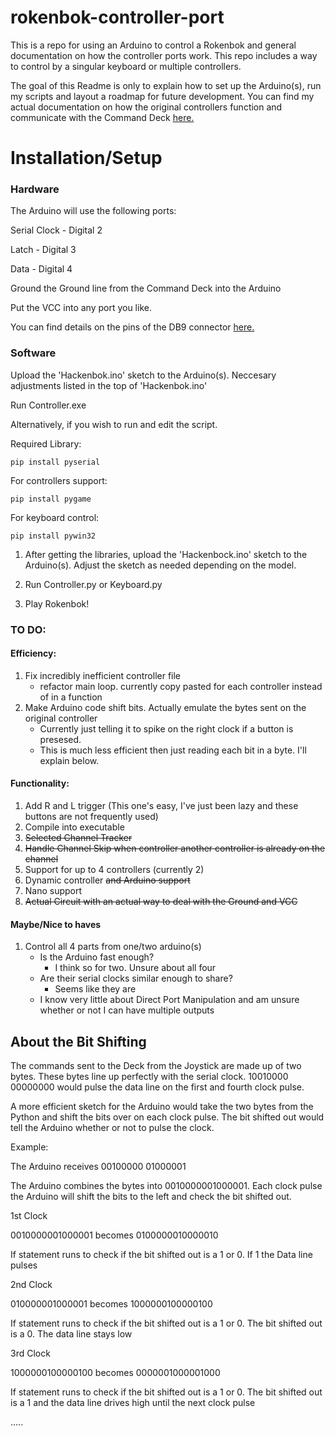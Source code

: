 # rokenbok-controller-port
This is a repo for using an Arduino to control a Rokenbok and general documentation on how the controller ports work. This repo includes a way to control by a singular keyboard or multiple controllers. 

The goal of this Readme is only to explain how to set up the Arduino(s), run my scripts and layout a roadmap for future development. You can find my actual documentation on how the original controllers function and communicate with the Command Deck [here.](Documentation/controller-port.md)



# Installation/Setup
### Hardware

The Arduino will use the following ports:

Serial Clock - Digital 2

Latch - Digital 3

Data - Digital 4

Ground the Ground line from the Command Deck into the Arduino

Put the VCC into any port you like.

You can find details on the pins of the DB9 connector [here.](Documentation/Connections.png)

### Software
Upload the 'Hackenbok.ino' sketch to the Arduino(s). Neccesary adjustments listed in the top of 'Hackenbok.ino' 

Run Controller.exe

Alternatively, if you wish to run and edit the script.

Required Library:

```pip install pyserial```

For controllers support:

```pip install pygame```

For keyboard control:

```pip install pywin32```

1. After getting the libraries, upload the 'Hackenbock.ino' sketch to the Arduino(s). Adjust the sketch as needed depending on the model. 

2. Run Controller.py or Keyboard.py

4. Play Rokenbok!

### TO DO:

#### Efficiency:
1. Fix incredibly inefficient controller file 
   - refactor main loop. currently copy pasted for each controller instead of in a function
2. Make Arduino code shift bits. Actually emulate the bytes sent on the original controller
   - Currently just telling it to spike on the right clock if a button is presesed. 
   - This is much less efficient then just reading each bit in a byte. I'll explain below.

#### Functionality: 

1. Add R and L trigger (This one's easy, I've just been lazy and these buttons are not frequently used)
2. Compile into executable
3. ~~Selected Channel Tracker~~
4. ~~Handle Channel Skip when controller another controller is already on the channel~~
5. Support for up to 4 controllers (currently 2)
6. Dynamic controller ~~and Arduino support~~
7. Nano support
8. ~~Actual Circuit with an actual way to deal with the Ground and VCC~~

#### Maybe/Nice to haves

1. Control all 4 parts from one/two arduino(s)
   - Is the Arduino fast enough? 
     - I think so for two. Unsure about all four
   - Are their serial clocks similar enough to share?
     - Seems like they are
   - I know very little about Direct Port Manipulation and am unsure whether or not I can have multiple outputs



## About the Bit Shifting

The commands sent to the Deck from the Joystick are made up of two bytes. These bytes line up perfectly with the serial clock. 10010000 00000000 would pulse the data line on the first and fourth clock pulse. 

A more efficient sketch for the Arduino would take the two bytes from the Python and shift the bits over on each clock pulse. The bit shifted out would tell the Arduino whether or not to pulse the clock.

Example:

The Arduino receives 00100000 01000001

The Arduino combines the bytes into 0010000001000001. Each clock pulse the Arduino will shift the bits to the left and check the bit shifted out.

1st Clock

0010000001000001 becomes 0100000010000010

If statement runs to check if the bit shifted out is a 1 or 0. If 1 the Data line pulses

2nd Clock

010000001000001 becomes 1000000100000100

If statement runs to check if the bit shifted out is a 1 or 0. The bit shifted out is a 0. The data line stays low

3rd Clock

1000000100000100 becomes 0000001000001000

If statement runs to check if the bit shifted out is a 1 or 0. The bit shifted out is a 1 and the data line drives high until the next clock pulse

.....
